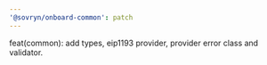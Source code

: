 ```yaml
---
'@sovryn/onboard-common': patch
---
```


feat(common): add types, eip1193 provider, provider error class and validator.
